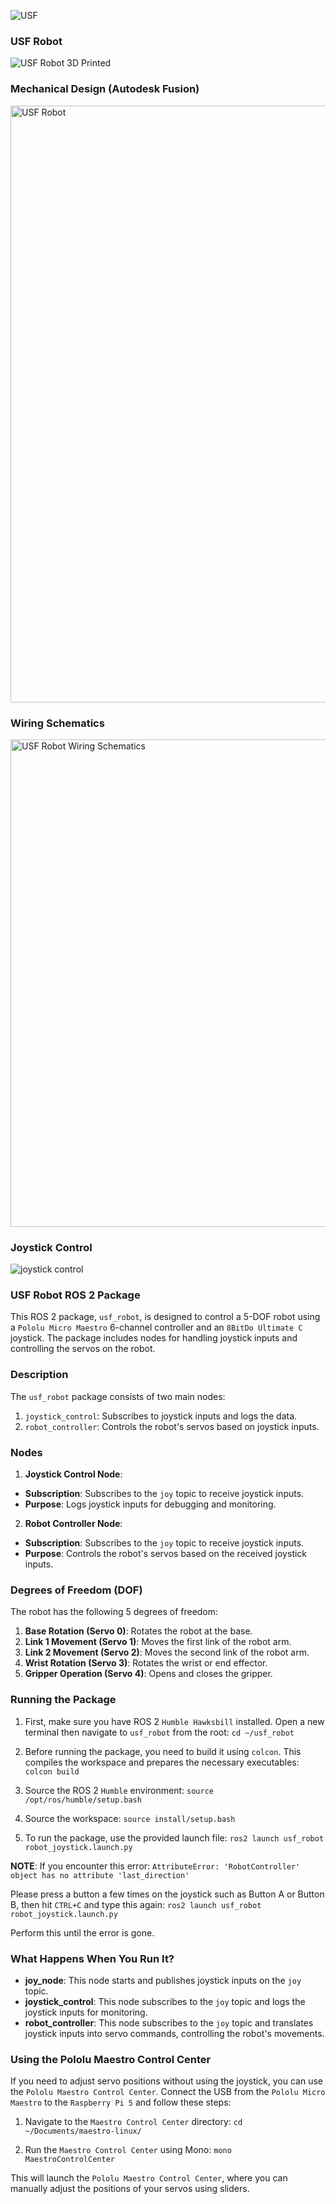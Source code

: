 ![USF](https://github.com/user-attachments/assets/9260fb70-299b-48f8-ab3f-0137140074c8)

### USF Robot ###
![USF Robot 3D Printed](https://github.com/user-attachments/assets/6138831c-cb3c-42aa-8bf0-c28a9c1c77e7)

### Mechanical Design (Autodesk Fusion) ###
<img width="955" alt="USF Robot" src="https://github.com/user-attachments/assets/1fb16194-85bb-4b31-90d5-9e7a2b0da2bb">

### Wiring Schematics ###
<img width="780" alt="USF Robot Wiring Schematics" src="https://github.com/user-attachments/assets/9a715ee7-1f29-409d-8d8e-353582f34d93">

### Joystick Control
![joystick control](https://github.com/user-attachments/assets/47673854-e3c0-47de-a158-6e74cfb0968f)

### USF Robot ROS 2 Package ###

This ROS 2 package, `usf_robot`, is designed to control a 5-DOF robot using a `Pololu Micro Maestro` 6-channel controller and an `8BitDo Ultimate C` joystick. The package includes nodes for handling joystick inputs and controlling the servos on the robot.

### Description

The `usf_robot` package consists of two main nodes:
1. `joystick_control`: Subscribes to joystick inputs and logs the data.
2. `robot_controller`: Controls the robot's servos based on joystick inputs.

### Nodes

1. **Joystick Control Node**:
  - **Subscription**: Subscribes to the `joy` topic to receive joystick inputs.
  - **Purpose**: Logs joystick inputs for debugging and monitoring.

2. **Robot Controller Node**:
  - **Subscription**: Subscribes to the `joy` topic to receive joystick inputs.
  - **Purpose**: Controls the robot's servos based on the received joystick inputs.

### Degrees of Freedom (DOF)

The robot has the following 5 degrees of freedom:
1. **Base Rotation (Servo 0)**: Rotates the robot at the base.
2. **Link 1 Movement (Servo 1)**: Moves the first link of the robot arm.
3. **Link 2 Movement (Servo 2)**: Moves the second link of the robot arm.
4. **Wrist Rotation (Servo 3)**: Rotates the wrist or end effector.
5. **Gripper Operation (Servo 4)**: Opens and closes the gripper.

### Running the Package

1. First, make sure you have ROS 2 `Humble Hawksbill` installed. Open a new terminal then navigate to `usf_robot` from the root:
`cd ~/usf_robot`

2. Before running the package, you need to build it using `colcon`. This compiles the workspace and prepares the necessary executables:
`colcon build`
  
3. Source the ROS 2 `Humble` environment:
`source /opt/ros/humble/setup.bash`

4. Source the workspace:
`source install/setup.bash`

5. To run the package, use the provided launch file:
`ros2 launch usf_robot robot_joystick.launch.py`

**NOTE**: If you encounter this error:
` AttributeError: 'RobotController' object has no attribute 'last_direction' `

Please press a button a few times on the joystick such as Button A or Button B, then hit `CTRL+C` and type this again:
`ros2 launch usf_robot robot_joystick.launch.py`
    
Perform this until the error is gone.

### What Happens When You Run It?

- **joy_node**: This node starts and publishes joystick inputs on the `joy` topic.
- **joystick_control**: This node subscribes to the `joy` topic and logs the joystick inputs for monitoring.
- **robot_controller**: This node subscribes to the `joy` topic and translates joystick inputs into servo commands, controlling the robot's movements.

### Using the Pololu Maestro Control Center

If you need to adjust servo positions without using the joystick, you can use the `Pololu Maestro Control Center`. Connect the USB from the `Pololu Micro Maestro` to the `Raspberry Pi 5` and follow these steps:

1. Navigate to the `Maestro Control Center` directory:
`cd ~/Documents/maestro-linux/`

2. Run the `Maestro Control Center` using Mono:
`mono MaestroControlCenter`

This will launch the `Pololu Maestro Control Center`, where you can manually adjust the positions of your servos using sliders.
